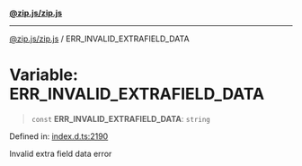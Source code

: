 [**@zip.js/zip.js**](../README.md)

***

[@zip.js/zip.js](../globals.md) / ERR\_INVALID\_EXTRAFIELD\_DATA

# Variable: ERR\_INVALID\_EXTRAFIELD\_DATA

> `const` **ERR\_INVALID\_EXTRAFIELD\_DATA**: `string`

Defined in: [index.d.ts:2190](https://github.com/gildas-lormeau/zip.js/blob/02ec02f1298ff2b603f1b86ee545b4d21af7b520/index.d.ts#L2190)

Invalid extra field data error
